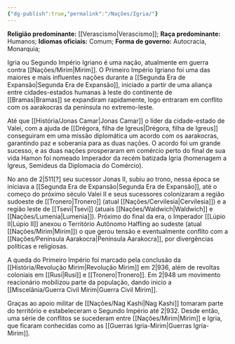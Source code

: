 ```yaml
---
{"dg-publish":true,"permalink":"/Nações/Igria/"}
---
```


 __Religião predominante:__ [[Verascismo\|Verascismo]];
 __Raça predominante:__ Humanos;
 __Idiomas oficiais:__ Comum; 
 __Forma de governo:__ Autocracia, Monarquia;
 
Igria ou Segundo Império Igriano é uma nação, atualmente em guerra contra [[Nações/Mirim\|Mirim]]. 
O Primeiro Império Igriano foi uma das maiores e mais influentes nações durante a [[Segunda Era de Expansão\|Segunda Era de Expansão]], iniciado a partir de uma aliança entre cidades-estados humanas à leste do continente de [[Bramas\|Bramas]] se expandiram rapidamente, logo entraram em conflito com os aarakocras da península no extremo-leste.

Até que [[História/Jonas Camar\|Jonas Camar]] o líder da cidade-estado de Valei, com a ajuda de [[Drégora, filha de Igreus\|Drégora, filha de Igreus]] conseguiram em uma missão diplomática um acordo com os aarakocras, garantindo paz e soberania para as duas nações. O acordo foi um grande sucesso, e as duas nações prosperaram em comércio perto do final de sua vida Hamon foi nomeado Imperador da recém batizada Igria (homenagem a Igreus, Semideus da Diplomacia do Comércio).

No ano de 2|511[?] seu sucessor Jonas II, subiu ao trono, nessa época se iniciava a [[Segunda Era de Expansão\|Segunda Era de Expansão]], até o começo do próximo século Valei II e seus sucessores colonizaram a região sudoeste de [[Tronero\|Tronero]] (atual [[Nações/Cervilesia\|Cervilesia]]) e a região leste de [[Tsevi\|Tsevi]] (atuais [[Nações/Waldwich\|Waldwich]] e [[Nações/Lumenia\|Lumenia]]). Próximo do final da era, o Imperador [[Lúpio II\|Lúpio II]] anexou o Território Autônomo Halfling ao sudeste (atual [[Nações/Mirim\|Mirim]]) o que gerou tensão e eventualmente conflito com a [[Nações/Península Aarakocra\|Península Aarakocra]], por divergências políticas e religiosas.

A queda do Primeiro Império foi marcado pela conclusão da [[História/Revolução Mirim\|Revolução Mirim]] em 2|936, além de revoltas coloniais em [[Rusi\|Rusi]] e [[Tronero\|Tronero]]. 
Em 2|948 um movimento reacionário mobilizou parte da população, dando inicio a [[Miscelânia/Guerra Civil Mirim\|Guerra Civil Mirim]]. 

Graças ao apoio militar de [[Nações/Nag Kashi\|Nag Kashi]] tomaram parte do território e estabeleceram o Segundo Império até 2|932.
Desde então, uma série de conflitos se sucederam entre [[Nações/Mirim\|Mirim]] e Igria, que ficaram conhecidas como as [[Guerras Igria-Mirim\|Guerras Igria-Mirim]]. 